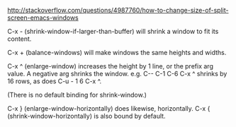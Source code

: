 http://stackoverflow.com/questions/4987760/how-to-change-size-of-split-screen-emacs-windows

C-x - (shrink-window-if-larger-than-buffer) will shrink a window to fit its content.

C-x + (balance-windows) will make windows the same heights and widths.

C-x ^ (enlarge-window) increases the height by 1 line, or the prefix arg value. A negative arg shrinks the window. e.g. C-- C-1 C-6 C-x ^ shrinks by 16 rows, as does C-u - 1 6 C-x ^.

(There is no default binding for shrink-window.)

C-x } (enlarge-window-horizontally) does likewise, horizontally.
C-x { (shrink-window-horizontally) is also bound by default.
